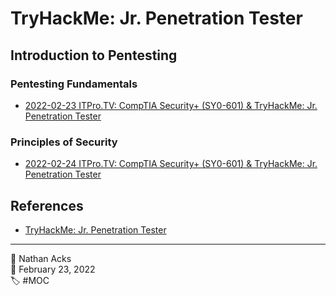 # TryHackMe: Jr. Penetration Tester

## Introduction to Pentesting

### Pentesting Fundamentals

* [2022-02-23 ITPro.TV: CompTIA Security+ (SY0-601) & TryHackMe: Jr. Penetration Tester](../log/2022-02-23-itprotv-comptia-security-plus-and-tryhackme-jr-penetration-tester.md)

### Principles of Security

* [2022-02-24 ITPro.TV: CompTIA Security+ (SY0-601) & TryHackMe: Jr. Penetration Tester](../log/2022-02-24-itprotv-comptia-security-plus-and-tryhackme-jr-penetration-tester.md)

<!--

## Introduction to Web Hacking

### Walking an Application

* [2022-02-28 ITPro.TV: CompTIA Security+ (SY0-601) & TryHackMe: Jr. Penetration Tester](../log/2022-02-28-itprotv-comptia-security-plus-and-tryhackme-jr-penetration-tester.md)

### Content Discovery

* [2022-02-28 ITPro.TV: CompTIA Security+ (SY0-601) & TryHackMe: Jr. Penetration Tester](../log/2022-02-28-itprotv-comptia-security-plus-and-tryhackme-jr-penetration-tester.md)

### Subdomain Enumeration

* [2022-02-28 ITPro.TV: CompTIA Security+ (SY0-601) & TryHackMe: Jr. Penetration Tester](../log/2022-02-28-itprotv-comptia-security-plus-and-tryhackme-jr-penetration-tester.md)

### Authentication Bypass

### IDOR

### File Inclusion

### SSRF

### Cross-Site Scripting

### Command Injection

### SQL Injection

## Burp Suite

### The Basics

* [2022-01-04 TryHackMe: Web Fundamentals](../log/2022-01-04-tryhackme-web-fundamentals.md)
* [2022-01-06 TryHackMe: Web Fundamentals](../log/2022-01-06-tryhackme-web-fundamentals.md)

### Repeater

* [2022-01-09 TryHackMe: Web Fundamentals](../log/2022-01-09-tryhackme-web-fundamentals.md)

### Intruder

* [2022-01-09 TryHackMe: Web Fundamentals](../log/2022-01-09-tryhackme-web-fundamentals.md)

### Other Modules

* [2022-01-10 TryHackMe: Web Fundamentals](../log/2022-01-10-tryhackme-web-fundamentals.md)

### Extender

* [2022-01-10 TryHackMe: Web Fundamentals](../log/2022-01-10-tryhackme-web-fundamentals.md)

## Network Security

### Passive Reconnaissance

### Active Reconnaissance

### Nmap Live Host Discovery

### Nmap Basic Port Scans

### Nmap Advanced Port Scans

### Nmap Post Port Scans

### Protocols and Servers

### Net Sec Challenge

## Vulnerability Research

### Vulnerabilities 101

### Exploit Vulnerabilities

### Vulnerability Capstone

## Metasploit

### Introduction

### Exploitation

### Meterpreter

## Privilege Escalation

### What the Shell?

* [2021-10-27 TryHackMe: Complete Beginner](../log/2021-10-27-tryhackme-complete-beginner.md)
* [2021-10-28 TryHackMe: Complete Beginner](../log/2021-10-28-tryhackme-complete-beginner.md)

### Linuc PrivEsc

### Windows PrivEsc

-->

## References

* [TryHackMe: Jr. Penetration Tester](https://tryhackme.com/path/outline/jrpenetrationtester)

- - - -

<span aria-hidden="true">👤</span> Nathan Acks  
<span aria-hidden="true">📅</span> February 23, 2022  
<span aria-hidden="true">🏷️</span> #MOC
